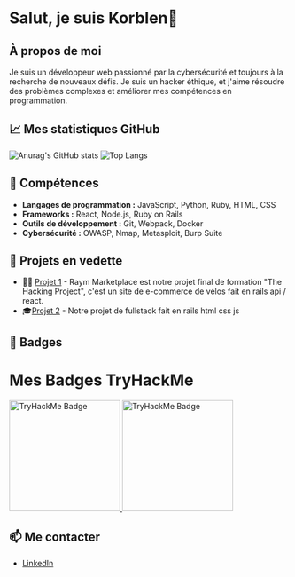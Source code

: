 # Salut, je suis Korblen👋

## À propos de moi

Je suis un développeur web passionné par la cybersécurité et toujours à la recherche de nouveaux défis. Je suis un hacker éthique, et j'aime résoudre des problèmes complexes et améliorer mes compétences en programmation.

## 📈 Mes statistiques GitHub

![Anurag's GitHub stats](https://github-readme-stats.vercel.app/api?username=Korblen&show_icons=true&theme=radical)
![Top Langs](https://github-readme-stats.vercel.app/api/top-langs/?username=Korblen&layout=compact&theme=radical)

## 🚀 Compétences

- **Langages de programmation :** JavaScript, Python, Ruby, HTML, CSS
- **Frameworks :** React, Node.js, Ruby on Rails
- **Outils de développement :** Git, Webpack, Docker
- **Cybersécurité :** OWASP, Nmap, Metasploit, Burp Suite


## 🌟 Projets en vedette

- 🚴‍♂️ [Projet 1](https://github.com/annieherieau/Raym_marketplace) - Raym Marketplace est notre projet final de formation "The Hacking Project", c'est un site de e-commerce de vélos fait en rails api / react.
- 🎓[Projet 2](https://github.com/annieherieau/RAYMote_IT) - Notre projet de fullstack fait en rails html css js

## 🏅 Badges

# Mes Badges TryHackMe
<a href="https://tryhackme.com/p/Korbz">
<img src="https://tryhackme.com/img/badges/introtooffensivesecurity.svg" alt="TryHackMe Badge" width="200" height="200">
</a>
<a href="https://tryhackme.com/p/Korbz">
<img src='https://tryhackme.com/img/badges/linux.svg' alt='TryHackMe Badge' width="200" height='200' >
</a>



## 📫 Me contacter

- [LinkedIn](https://www.linkedin.com/in/malo-bastianelli-66360a285/)
